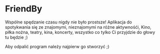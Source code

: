 # FriendBy
Wspólne spędzanie czasu nigdy nie było prostsze! 
Aplikacja do spotykwania się ze znajomymi, nieznajomymi na różne aktywnośći,
Kino, piłka nożna, teatry, kina, koncerty, wszystko co tylko Ci przyjdzie do głowy tu będzie ;)

Aby odpalić program należy najpierw go stworzyć ;) 

